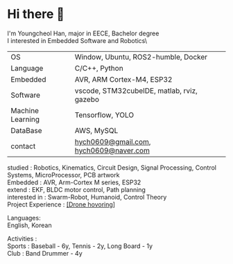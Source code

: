 # Hi there 👋
I'm Youngcheol Han, major in EECE, Bachelor degree\
I interested in Embedded Software and Robotics\

|||
|:---|:---|
| OS | Window, Ubuntu, ROS2-humble, Docker |
| Language | C/C++, Python |
| Embedded | AVR, ARM Cortex-M4, ESP32 |
| Software | vscode, STM32cubeIDE, matlab, rviz, gazebo |
| Machine Learning | Tensorflow, YOLO |
| DataBase | AWS, MySQL |
| contact | hych0609@gmail.com, hych0609@naver.com |


studied : Robotics, Kinematics, Circuit Design, Signal Processing, Control Systems, MicroProcessor, PCB artwork\
Embedded : AVR, Arm-Cortex M series, ESP32\
extend : EKF, BLDC motor control, Path planning\
interested in : Swarm-Robot, Humanoid, Control Theory\
Project Experience : 
[[Drone hovoring]](https://github.com/OProcessing/Quad-DIY) 

Languages:\
  English, Korean
  
Activities :\
  Sports : Baseball - 6y, Tennis - 2y, Long Board - 1y\
  Club : Band Drummer - 4y
  
<!--
**OProcessing/OProcessing** is a ✨ _special_ ✨ repository because its `README.md` (this file) appears on your GitHub profile.

Soft Skills:
  Team Collaboration, Problem-solving, Effective Communication, Human Resource management
  
[[Data analysis]](https://github.com/addinedu-ros-5th/eda-repo-1) 
[[Machine Learning]](https://github.com/addinedu-ros-5th/deeplearning-repo-4) 
[[Multi Robot Control]](https://github.com/addinedu-ros-5th/ros-repo-1)
